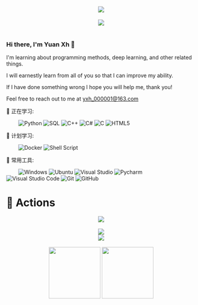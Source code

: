 <!-- 动态打字效果 -->
<h1 align="center">
    <img src="https://readme-typing-svg.herokuapp.com/?lines=print(%22Hello%2C%20World!%22);Yuan同学祝您今日愉快!&center=true&size=27">
</h1>

<!-- 敲代码的图片 -->
<div align="center" ><img order-radius="100px" src="https://cdn.jsdelivr.net/gh/sun0225SUN/photos/images/202108300019556.gif"/></div>
<br>  


### Hi there, I'm Yuan Xh 👋 

I'm learning about programming methods, deep learning, and other related things.  

I will earnestly learn from all of you so that I can improve my ability.  

If I have done something wrong I hope you will help me, thank you!  

Feel free to reach out to me at yxh_000001@163.com

💪 正在学习: 

&emsp;&emsp;
![Python](https://img.shields.io/badge/-Python-pink?style=flat-square&logo=Python)
![SQL](https://img.shields.io/badge/mysql-%2300f.svg?style=flat-square&logo=mysql&logoColor=white)
![C++](https://img.shields.io/badge/-C++-00599C?style=flat-square&logo=c)
![C#](https://img.shields.io/badge/c%23-%23239120.svg?style=flat-square&logo=c-sharp&logoColor=white)
![C](https://img.shields.io/badge/c-%2300599C.svg?style=flat-square&logo=c&logoColor=white)
![HTML5](https://img.shields.io/badge/-HTML5-E34F26?style=flat-square&logo=html5&logoColor=white)

🧠 计划学习:

&emsp;&emsp;
![Docker](https://img.shields.io/badge/-Docker-FCC624?style=flat-square&logo=docker)
![Shell Script](https://img.shields.io/badge/shell_script-%4285F4.svg?style=style=flat-square&logo=gnu-bash&logoColor=white)

🧰 常用工具:

&emsp;&emsp; 
![Windows](https://img.shields.io/badge/Windows-0078D6?style=flat-square&logo=windows&logoColor=white)
![Ubuntu](https://img.shields.io/badge/Ubuntu-FCC624?style=style=flat-square&logo=Ubuntu&logoColor=black)
![Visual Studio](https://img.shields.io/badge/-Visual%20Studio%20-4285F4?style=flat-square&logo=VisualStudio&logoColor=white)
![Pycharm](https://img.shields.io/badge/Pycharm-0078D7?style=flat-square&logo=Pycharm&logoColor=white)
![Visual Studio Code](https://img.shields.io/badge/-Visual%20Studio%20Code-007ACC?style=flat-square&logo=Visual%20Studio%20Code&logoColor=fff)
![Git](https://img.shields.io/badge/-Git-FCC624?style=flat-square&logo=git)
![GitHub](https://img.shields.io/badge/-GitHub-pink?style=flat-square&logo=github)

# 🚀 Actions

<!-- 连续提交代码天数记录 -->
<div align="center">
<!--     <img width="150" src="https://cdn.jsdelivr.net/gh/sun0225SUN/photos/images/202108300310676.png" /> -->
  <img align="center" src="https://github-readme-streak-stats.herokuapp.com/?user=zggg1p&theme=dark&hide_border=true" />
<!--     <img width="150" src="https://cdn.jsdelivr.net/gh/sun0225SUN/photos/images/202108300312623.png" /> -->
</div>
</div>
<br>

<!-- Dynamic Quotes -->
<div align="center"><img src="https://quotes-github-readme.vercel.app/api?user=zggg1p&type=horizontal&theme=dark"></div>

<!-- GitHub奖杯🏆 -->
<div align="center"><img  src="https://github-profile-trophy.vercel.app/?username=zggg1p&theme=gruvbox&row=1&column=6&no-frame=true&no-bg=true" /></div>
<br>

<!-- GitHub数据统计 -->
<div align="center">
    <img height="137px" src="https://github-readme-stats.vercel.app/api?username=zggg1p&hide_title=true&hide_border=true&show_icons=true" />
    <img height="137px" src="https://github-readme-stats.vercel.app/api/top-langs/?username=zggg1p&hide_title=true&hide_border=true&layout=compact&langs_count=6" />
</div>
<br>
